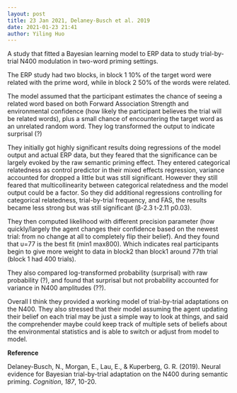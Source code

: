 ```yaml
---
layout: post
title: 23 Jan 2021, Delaney-Busch et al. 2019
date: 2021-01-23 21:41
author: Yiling Huo
---
```

<!-- wp:paragraph -->
<p>A study that fitted a Bayesian learning model to ERP data to study trial-by-trial N400 modulation in two-word priming settings.</p>
<!-- /wp:paragraph -->

<!-- wp:paragraph -->
<p>The ERP study had two blocks, in block 1 10% of the target word were related with the prime word, while in block 2 50% of the words were related.</p>
<!-- /wp:paragraph -->

<!-- wp:paragraph -->
<p>The model assumed that the participant estimates the chance of seeing a related word based on both Forward Association Strength and environmental confidence (how likely the participant believes the trial will be related words), plus a small chance of encountering the target word as an unrelated random word. They log transformed the output to indicate surprisal (?)</p>
<!-- /wp:paragraph -->

<!-- wp:paragraph -->
<p>They initially got highly significant results doing regressions of the model output and actual ERP data, but they feared that the significance can be largely evoked by the raw semantic priming effect. They entered categorical relatedness as control predictor in their mixed effects regression, variance accounted for dropped a little but was still significant. However they still feared that multicollinearity between categorical relatedness and the model output could be a factor. So they did additional regressions controlling for categorical relatedness, trial-by-trial frequency, and FAS, the results became less strong but was still significant (β-2.3 t-2.11 p0.03).</p>
<!-- /wp:paragraph -->

<!-- wp:paragraph -->
<p>They then computed likelihood with different precision parameter (how quickly/largely the agent changes their confidence based on the newest trial: from no change at all to completely flip their belief). And they found that υ=77 is the best fit (min1 max800). Which indicates real participants begin to give more weight to data in block2 than block1 around 77th trial (block 1 had 400 trials).</p>
<!-- /wp:paragraph -->

<!-- wp:paragraph -->
<p>They also compared log-transformed probability (surprisal) with raw probability (?), and found that surprisal but not probability accounted for variance in N400 amplitudes (??).</p>
<!-- /wp:paragraph -->

<!-- wp:paragraph -->
<p>Overall I think they provided a working model of trial-by-trial adaptations on the N400. They also stressed that their model assuming the agent updating their belief on each trial may be just a simple way to look at things, and said the comprehender maybe could keep track of multiple sets of beliefs about the environmental statistics and is able to switch or adjust from model to model.</p>
<!-- /wp:paragraph -->

<!-- wp:paragraph -->
<p><strong>Reference</strong></p>
<!-- /wp:paragraph -->

<!-- wp:paragraph -->
<p>Delaney-Busch, N., Morgan, E., Lau, E., &amp; Kuperberg, G. R. (2019). Neural evidence for Bayesian trial-by-trial adaptation on the N400 during semantic priming. <em>Cognition</em>, <em>187</em>, 10-20.</p>
<!-- /wp:paragraph -->
